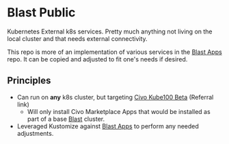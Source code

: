 # Blast Public

Kubernetes External k8s services.  Pretty much anything not living on the local cluster and that needs external connectivity.

This repo is more of an implementation of various services in the [Blast Apps](https://github.com/ssmiller25/blast-apps) repo.  It can be copied and adjusted to fit one's needs if desired. 

## Principles

- Can run on **any** k8s cluster, but targeting [Civo Kube100 Beta](https://www.civo.com/?ref=39ec91) (Referral link)
  - Will only install Civo Marketplace Apps that would be installed as part of a base [Blast](https://github.com/ssmiller25/blast) cluster.
- Leveraged Kustomize against [Blast Apps](https://github.com/ssmiller25/blast-apps) to perform any needed adjustments.

